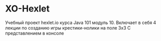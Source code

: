 # XO-Hexlet
Учебный проект hexlet.io курса Java 101 модуль 10. 
Включает в себя 4 лекции по созданию игры крестики-нолики на поле 3х3
С представлением в консоле
